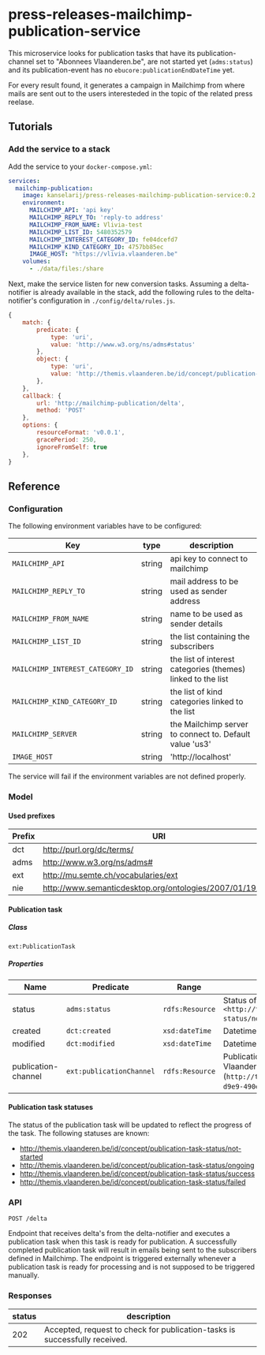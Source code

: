 # press-releases-mailchimp-publication-service

This microservice looks for publication tasks that have its publication-channel set to "Abonnees Vlaanderen.be", are not
started yet (`adms:status`) and its publication-event has no `ebucore:publicationEndDateTime` yet.

For every result found, it generates a campaign in Mailchimp from where mails are sent out to the users interesteded in the topic of the related press reelase.

## Tutorials
### Add the service to a stack
Add the service to your `docker-compose.yml`:

```yaml
services:
  mailchimp-publication:
    image: kanselarij/press-releases-mailchimp-publication-service:0.2.1
    environment:
      MAILCHIMP_API: 'api key'
      MAILCHIMP_REPLY_TO: 'reply-to address'
      MAILCHIMP_FROM_NAME: Vlivia-test
      MAILCHIMP_LIST_ID: 5480352579
      MAILCHIMP_INTEREST_CATEGORY_ID: fe04dcefd7
      MAILCHIMP_KIND_CATEGORY_ID: 4757bb85ec
      IMAGE_HOST: "https://vlivia.vlaanderen.be"
    volumes:
      - ./data/files:/share
```

Next, make the service listen for new conversion tasks. Assuming a delta-notifier is already available in the stack, add the following rules to the delta-notifier's configuration in `./config/delta/rules.js`.

```javascript
{
    match: {
        predicate: {
            type: 'uri',
            value: 'http://www.w3.org/ns/adms#status'
        },
        object: {
            type: 'uri',
            value: 'http://themis.vlaanderen.be/id/concept/publication-task-status/not-started'
        },
    },
    callback: {
        url: 'http://mailchimp-publication/delta',
        method: 'POST'
    },
    options: {
        resourceFormat: 'v0.0.1',
        gracePeriod: 250,
        ignoreFromSelf: true
    },
}
```

## Reference

### Configuration

The following environment variables have to be configured:

| Key | type | description |
|-----|------|---------|
| `MAILCHIMP_API` | string | api key to connect to mailchimp |
| `MAILCHIMP_REPLY_TO` | string | mail address to be used as sender address |
| `MAILCHIMP_FROM_NAME` | string | name to be used as sender details |
| `MAILCHIMP_LIST_ID` | string | the list containing the subscribers
| `MAILCHIMP_INTEREST_CATEGORY_ID` | string  | the list of interest categories (themes) linked to the list
| `MAILCHIMP_KIND_CATEGORY_ID` | string  | the list of kind categories linked to the list
| `MAILCHIMP_SERVER` | string  | the Mailchimp server to connect to. Default value 'us3'
| `IMAGE_HOST` | string | 'http://localhost' | Host the images in the mail template must be served from (must be accessible to the receivers of the email) |

The service will fail if the environment variables are not defined properly.


### Model

#### Used prefixes
| Prefix | URI                                                       |
|--------|-----------------------------------------------------------|
| dct    | http://purl.org/dc/terms/                                 |
| adms   | http://www.w3.org/ns/adms#                                |
| ext    | http://mu.semte.ch/vocabularies/ext                       |
| nie    | http://www.semanticdesktop.org/ontologies/2007/01/19/nie# |


#### Publication task
##### Class
`ext:PublicationTask`
##### Properties
| Name                | Predicate                | Range           | Definition                                                                                                                                                 |
|---------------------|--------------------------|-----------------|------------------------------------------------------------------------------------------------------------------------------------------------------------|
| status              | `adms:status`            | `rdfs:Resource` | Status of the publication task, having value `<http://themis.vlaanderen.be/id/concept/publication-task-status/not-started>` when this service is triggered |
| created             | `dct:created`            | `xsd:dateTime`  | Datetime of creation of the task                                                                                                                           |
| modified            | `dct:modified`           | `xsd:dateTime`  | Datetime of the last modification of the task                                                                                                              |
| publication-channel | `ext:publicationChannel` | `rdfs:Resource` | Publication channel related to the task. Only the 'Abonnees Vlaanderen.be' publication channel (`http://themis.vlaanderen.be/id/publicatiekanaal/c06c30f5-d9e9-490e-822c-43faa9d0b25e`) is of interest to this service                                              |


#### Publication task statuses
The status of the publication task will be updated to reflect the progress of the task. The following statuses are known:
* http://themis.vlaanderen.be/id/concept/publication-task-status/not-started
* http://themis.vlaanderen.be/id/concept/publication-task-status/ongoing
* http://themis.vlaanderen.be/id/concept/publication-task-status/success
* http://themis.vlaanderen.be/id/concept/publication-task-status/failed

### API
```
POST /delta
```
Endpoint that receives delta's from the delta-notifier and executes a publication task when this task is ready for publication. A successfully completed publication task will result in emails being sent to the subscribers defined in Mailchimp.
The endpoint is triggered externally whenever a publication task is ready for processing and is not supposed to be triggered manually.

### Responses

| status | description |
|-------|-------------|
| 202 | Accepted, request to check for publication-tasks is successfully received. |








